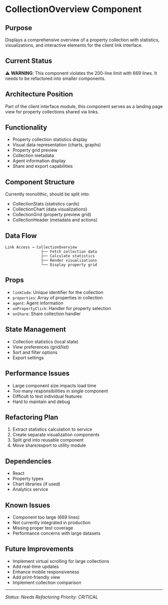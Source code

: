 # CollectionOverview Component

## Purpose
Displays a comprehensive overview of a property collection with statistics, visualizations, and interactive elements for the client link interface.

## Current Status
⚠️ **WARNING**: This component violates the 200-line limit with 669 lines. It needs to be refactored into smaller components.

## Architecture Position
Part of the client interface module, this component serves as a landing page view for property collections shared via links.

## Functionality
- Property collection statistics display
- Visual data representation (charts, graphs)
- Property grid preview
- Collection metadata
- Agent information display
- Share and export capabilities

## Component Structure
Currently monolithic, should be split into:
- CollectionStats (statistics cards)
- CollectionChart (data visualizations)
- CollectionGrid (property preview grid)
- CollectionHeader (metadata and actions)

## Data Flow
```
Link Access → CollectionOverview
                ├── Fetch collection data
                ├── Calculate statistics
                ├── Render visualizations
                └── Display property grid
```

## Props
- `linkCode`: Unique identifier for the collection
- `properties`: Array of properties in collection
- `agent`: Agent information
- `onPropertyClick`: Handler for property selection
- `onShare`: Share collection handler

## State Management
- Collection statistics (local state)
- View preferences (grid/list)
- Sort and filter options
- Export settings

## Performance Issues
- Large component size impacts load time
- Too many responsibilities in single component
- Difficult to test individual features
- Hard to maintain and debug

## Refactoring Plan
1. Extract statistics calculation to service
2. Create separate visualization components
3. Split grid into reusable component
4. Move share/export to utility module

## Dependencies
- React
- Property types
- Chart libraries (if used)
- Analytics service

## Known Issues
- Component too large (669 lines)
- Not currently integrated in production
- Missing proper test coverage
- Performance concerns with large datasets

## Future Improvements
- Implement virtual scrolling for large collections
- Add real-time updates
- Enhance mobile responsiveness
- Add print-friendly view
- Implement collection comparison

---
*Status: Needs Refactoring*
*Priority: CRITICAL*